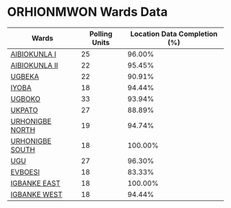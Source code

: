 
# ORHIONMWON Wards Data

| Wards | Polling Units | Location Data Completion (%) |
| ---- | ----- | ------- |
| [AIBIOKUNLA  I](./wards/2731-aibiokunla-i) | 25 | 96.00% |
| [AIBIOKUNLA II](./wards/2732-aibiokunla-ii) | 22 | 95.45% |
| [UGBEKA](./wards/2733-ugbeka) | 22 | 90.91% |
| [IYOBA](./wards/2734-iyoba) | 18 | 94.44% |
| [UGBOKO](./wards/2735-ugboko) | 33 | 93.94% |
| [UKPATO](./wards/2736-ukpato) | 27 | 88.89% |
| [URHONIGBE NORTH](./wards/2737-urhonigbe-north) | 19 | 94.74% |
| [URHONIGBE SOUTH](./wards/2738-urhonigbe-south) | 18 | 100.00% |
| [UGU](./wards/2739-ugu) | 27 | 96.30% |
| [EVBOESI](./wards/2740-evboesi) | 18 | 83.33% |
| [IGBANKE EAST](./wards/2741-igbanke-east) | 18 | 100.00% |
| [IGBANKE WEST](./wards/2742-igbanke-west) | 18 | 94.44% |




